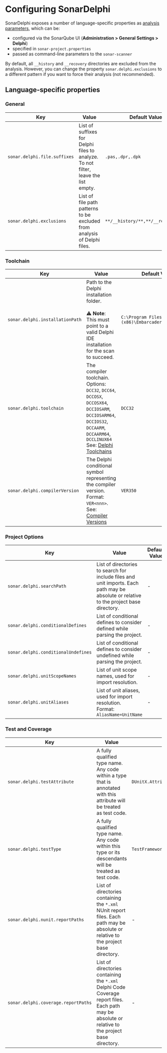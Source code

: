 # Configuring SonarDelphi

SonarDelphi exposes a number of language-specific properties as [analysis parameters](https://docs.sonarsource.com/sonarqube/latest/analyzing-source-code/analysis-parameters/),
which can be:
* configured via the SonarQube UI (**Administration > General Settings > Delphi**)
* specified in `sonar-project.properties`
* passed as command-line parameters to the `sonar-scanner`

By default, all `__history` and `__recovery` directories are excluded from the analysis.
However, you can change the property `sonar.delphi.exclusions` to a different pattern if you want to
force their analysis (not recommended).

## Language-specific properties

### General

| Key                          | Value                                                                              | Default Value                      |
|------------------------------|------------------------------------------------------------------------------------|------------------------------------|
| `sonar.delphi.file.suffixes` | List of suffixes for Delphi files to analyze. To not filter, leave the list empty. | `.pas,.dpr,.dpk`                   |
| `sonar.delphi.exclusions`    | List of file path patterns to be excluded from analysis of Delphi files.           | `**/__history/**,**/__recovery/**` |

### Toolchain

| Key                             | Value                                                                                                                                                                                                                                                  | Default Value                                    |
|---------------------------------|--------------------------------------------------------------------------------------------------------------------------------------------------------------------------------------------------------------------------------------------------------|--------------------------------------------------|
| `sonar.delphi.installationPath` | Path to the Delphi installation folder.<br/><br/>:warning: **Note**: This must point to a valid Delphi IDE installation for the scan to succeed.                                                                                                       | `C:\Program Files (x86)\Embarcadero\Studio\22.0` |
| `sonar.delphi.toolchain`        | The compiler toolchain.<br/>Options: `DCC32`, `DCC64`, `DCCOSX`, `DCCOSX64`, `DCCIOSARM`, `DCCIOSARM64`, `DCCIOS32`, `DCCAARM`, `DCCAARM64`, `DCCLINUX64`<br/>See: [Delphi Toolchains](https://docwiki.embarcadero.com/RADStudio/en/Delphi_Toolchains) | `DCC32`                                          |
| `sonar.delphi.compilerVersion`  | The Delphi conditional symbol representing the compiler version.<br/>Format: `VER<nnn>`.<br/>See: [Compiler Versions](http://docwiki.embarcadero.com/RADStudio/en/Compiler_Versions)                                                                   | `VER350`                                         |

### Project Options

| Key                                 | Value                                                                                                                                  | Default Value |
|-------------------------------------|----------------------------------------------------------------------------------------------------------------------------------------|---------------|
| `sonar.delphi.searchPath`           | List of directories to search for include files and unit imports. Each path may be absolute or relative to the project base directory. | -             |
| `sonar.delphi.conditionalDefines`   | List of conditional defines to consider defined while parsing the project.                                                             | -             |
| `sonar.delphi.conditionalUndefines` | List of conditional defines to consider undefined while parsing the project.                                                           | -             |
| `sonar.delphi.unitScopeNames`       | List of unit scope names, used for import resolution.                                                                                  | -             |
| `sonar.delphi.unitAliases`          | List of unit aliases, used for import resolution.<br/>Format: `AliasName=UnitName`                                                     | -             |

### Test and Coverage

| Key                                 | Value                                                                                                                                              | Default Value                            |
|-------------------------------------|----------------------------------------------------------------------------------------------------------------------------------------------------|------------------------------------------|
| `sonar.delphi.testAttribute`        | A fully qualified type name. Any code within a type that is annotated with this attribute will be treated as test code.                            | `DUnitX.Attributes.TestFixtureAttribute` |
| `sonar.delphi.testType`             | A fully qualified type name. Any code within this type or its descendants will be treated as test code.                                            | `TestFramework.TTestCase`                |
| `sonar.delphi.nunit.reportPaths`    | List of directories containing the `*.xml` NUnit report files. Each path may be absolute or relative to the project base directory.                | -                                        |
| `sonar.delphi.coverage.reportPaths` | List of directories containing the `*.xml` Delphi Code Coverage report files. Each path may be absolute or relative to the project base directory. | -                                        |